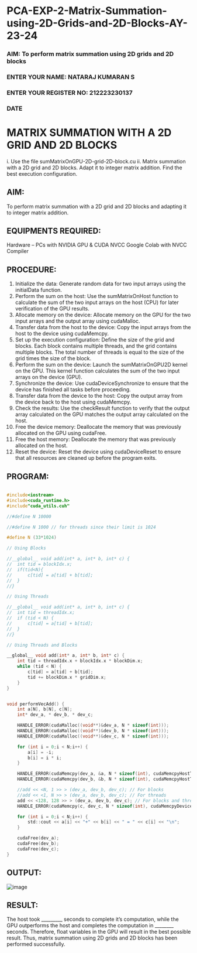 # PCA-EXP-2-Matrix-Summation-using-2D-Grids-and-2D-Blocks-AY-23-24

<h3>AIM: To perform matrix summation using 2D grids and 2D blocks </h3>
<h3>ENTER YOUR NAME: NATARAJ KUMARAN S</h3>
<h3>ENTER YOUR REGISTER NO: 212223230137</h3>
<h3>DATE</h3>
<h1> <align=center> MATRIX SUMMATION WITH A 2D GRID AND 2D BLOCKS </h3>
i.  Use the file sumMatrixOnGPU-2D-grid-2D-block.cu
ii. Matrix summation with a 2D grid and 2D blocks. Adapt it to integer matrix addition. Find the best execution configuration. </h3>

## AIM:
To perform  matrix summation with a 2D grid and 2D blocks and adapting it to integer matrix addition.

## EQUIPMENTS REQUIRED:
Hardware – PCs with NVIDIA GPU & CUDA NVCC
Google Colab with NVCC Compiler




## PROCEDURE:

1.	Initialize the data: Generate random data for two input arrays using the initialData function.
2.	Perform the sum on the host: Use the sumMatrixOnHost function to calculate the sum of the two input arrays on the host (CPU) for later verification of the GPU results.
3.	Allocate memory on the device: Allocate memory on the GPU for the two input arrays and the output array using cudaMalloc.
4.	Transfer data from the host to the device: Copy the input arrays from the host to the device using cudaMemcpy.
5.	Set up the execution configuration: Define the size of the grid and blocks. Each block contains multiple threads, and the grid contains multiple blocks. The total number of threads is equal to the size of the grid times the size of the block.
6.	Perform the sum on the device: Launch the sumMatrixOnGPU2D kernel on the GPU. This kernel function calculates the sum of the two input arrays on the device (GPU).
7.	Synchronize the device: Use cudaDeviceSynchronize to ensure that the device has finished all tasks before proceeding.
8.	Transfer data from the device to the host: Copy the output array from the device back to the host using cudaMemcpy.
9.	Check the results: Use the checkResult function to verify that the output array calculated on the GPU matches the output array calculated on the host.
10.	Free the device memory: Deallocate the memory that was previously allocated on the GPU using cudaFree.
11.	Free the host memory: Deallocate the memory that was previously allocated on the host.
12.	Reset the device: Reset the device using cudaDeviceReset to ensure that all resources are cleaned up before the program exits.

## PROGRAM:
```c

#include<iostream>
#include<cuda_runtime.h>
#include"cuda_utils.cuh"

//#define N 10000

//#define N 1000 // for threads since their limit is 1024

#define N (33*1024)

// Using Blocks 

//__global__ void add(int* a, int* b, int* c) {
//	int tid = blockIdx.x;
//	if(tid<N){
//		c[tid] = a[tid] + b[tid];
//	}
//}

// Using Threads

//__global__ void add(int* a, int* b, int* c) {
//	int tid = threadIdx.x;
//	if (tid < N) {
//		c[tid] = a[tid] + b[tid];
//	}
//}

// Using Threads and Blocks

__global__ void add(int* a, int* b, int* c) {
	int tid = threadIdx.x + blockIdx.x * blockDim.x;
	while (tid < N) {
		c[tid] = a[tid] + b[tid];
		tid += blockDim.x * gridDim.x;
	}
}


void performVecAdd() {
	int a[N], b[N], c[N];
	int* dev_a, * dev_b, * dev_c;

	HANDLE_ERROR(cudaMalloc((void**)&dev_a, N * sizeof(int)));
	HANDLE_ERROR(cudaMalloc((void**)&dev_b, N * sizeof(int)));
	HANDLE_ERROR(cudaMalloc((void**)&dev_c, N * sizeof(int)));

	for (int i = 0;i < N;i++) {
		a[i] = -i;
		b[i] = i * i;
	}

	HANDLE_ERROR(cudaMemcpy(dev_a, &a, N * sizeof(int), cudaMemcpyHostToDevice));
	HANDLE_ERROR(cudaMemcpy(dev_b, &b, N * sizeof(int), cudaMemcpyHostToDevice));

	//add << <N, 1 >> > (dev_a, dev_b, dev_c); // For blocks
	//add << <1, N >> > (dev_a, dev_b, dev_c); // For threads
	add << <128, 128 >> > (dev_a, dev_b, dev_c); // For blocks and threads
	HANDLE_ERROR(cudaMemcpy(c, dev_c, N * sizeof(int), cudaMemcpyDeviceToHost));

	for (int i = 0;i < N;i++) {
		std::cout << a[i] << "+" << b[i] << " = " << c[i] << "\n";
	}

	cudaFree(dev_a);
	cudaFree(dev_b);
	cudaFree(dev_c);
}

```

## OUTPUT:
![image](https://github.com/user-attachments/assets/30d30275-2aeb-473f-915a-e845ec58b170)

## RESULT:
The host took _________ seconds to complete it’s computation, while the GPU outperforms the host and completes the computation in ________ seconds. Therefore, float variables in the GPU will result in the best possible result. Thus, matrix summation using 2D grids and 2D blocks has been performed successfully.
